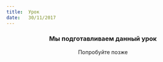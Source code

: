```yaml
---
title:  Урок
date:   30/11/2017
---
```


### <center>Мы подготавливаем данный урок</center>
<center>Попробуйте позже</center>